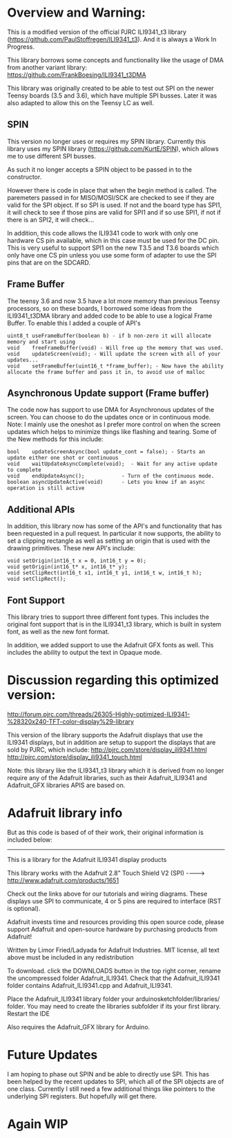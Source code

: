 Overview and Warning: 
=====
This is a modified version of the official PJRC ILI9341_t3 library (https://github.com/PaulStoffregen/ILI9341_t3).
And it is always a Work In Progress.

This library borrows some concepts and functionality like the usage of DMA from another variant library: https://github.com/FrankBoesing/ILI9341_t3DMA

This library was originally created to be able to test out SPI on the newer Teensy boards (3.5 and 3.6), which have multiple SPI busses. Later it was
also adapted to allow this on the Teensy LC as well. 


SPIN
----

This version no longer uses or requires my SPIN library. 
Currently this library uses my SPIN library (https://github.com/KurtE/SPIN), which allows me to use different SPI busses.

As such it no longer accepts a SPIN object to be passed in to the constructor. 

However there is code in place that when the begin method is called.  The paremeters passed in for MISO/MOSI/SCK are 
checked to see if they are valid for the SPI object.  If so SPI is used.  If not and the board type has SPI1, it will check to 
see if those pins are valid for SPI1 and if so use SPI1, if not if there is an SPI2, it will check...


In addition, this code allows the ILI9341 code to work with only one hardware CS pin available, 
which in this case must be used for the DC pin.  This is very useful to support SPI1 on the new T3.5 and T3.6 boards which only
have one CS pin unless you use some form of adapter to use the SPI pins that are on the SDCARD.   

Frame Buffer
------------
The teensy 3.6 and now 3.5 have a lot more memory than previous Teensy processors, so on these boards, I borrowed some ideas from the ILI9341_t3DMA library and added code to be able to use a logical Frame Buffer.  To enable this I added a couple of API's 

    uint8_t useFrameBuffer(boolean b) - if b non-zero it will allocate memory and start using
    void	freeFrameBuffer(void) - Will free up the memory that was used.
    void	updateScreen(void); - Will update the screen with all of your updates...
	void	setFrameBuffer(uint16_t *frame_buffer); - Now have the ability allocate the frame buffer and pass it in, to avoid use of malloc

Asynchronous Update support (Frame buffer)
------------------------

The code now has support to use DMA for Asynchronous updates of the screen.  You can choose to do the updates once or in continuous mode.  Note: I mainly use the 
oneshot as I prefer more control on when the screen updates which helps to minimize things like flashing and tearing. 
Some of the New methods for this include: 


	bool	updateScreenAsync(bool update_cont = false); - Starts an update either one shot or continuous
	void	waitUpdateAsyncComplete(void);  - Wait for any active update to complete
	void	endUpdateAsync();			 - Turn of the continuous mode.
	boolean	asyncUpdateActive(void)      - Lets you know if an async operation is still active


Additional APIs
---------------
In addition, this library now has some of the API's and functionality that has been requested in a pull request.  In particular it now supports, the ability to set a clipping rectangle as well as setting an origin that is used with the drawing primitives.   These new API's include:

	void setOrigin(int16_t x = 0, int16_t y = 0); 
	void getOrigin(int16_t* x, int16_t* y);
	void setClipRect(int16_t x1, int16_t y1, int16_t w, int16_t h); 
	void setClipRect();

Font Support
------------
This library tries to support three different font types.  This includes the original font support that is in the ILI9341_t3 library, which is 
built in system font, as well as the new font format. 

In addition, we added support to use the Adafruit GFX fonts as well. This includes the ability to output the text in Opaque mode. 

Discussion regarding this optimized version:
==========================

http://forum.pjrc.com/threads/26305-Highly-optimized-ILI9341-%28320x240-TFT-color-display%29-library

This version of the library supports the Adafruit displays that use the ILI9341 displays, but in
addition are setup to support the displays that are sold by PJRC, which include:
	http://pjrc.com/store/display_ili9341.html
	http://pjrc.com/store/display_ili9341_touch.html

Note: this library like the ILI9341_t3 library which it is derived from no longer  require any of the Adafruit libraries, such as their Adafruit_ILI9341 and Adafruit_GFX libraries APIS are based on.

Adafruit library info
=======================

But as this code is based of of their work, their original information is included below:

------------------------------------------

This is a library for the Adafruit ILI9341 display products

This library works with the Adafruit 2.8" Touch Shield V2 (SPI)
  ----> http://www.adafruit.com/products/1651
 
Check out the links above for our tutorials and wiring diagrams.
These displays use SPI to communicate, 4 or 5 pins are required
to interface (RST is optional).

Adafruit invests time and resources providing this open source code,
please support Adafruit and open-source hardware by purchasing
products from Adafruit!

Written by Limor Fried/Ladyada for Adafruit Industries.
MIT license, all text above must be included in any redistribution

To download. click the DOWNLOADS button in the top right corner, rename the uncompressed folder Adafruit_ILI9341. Check that the Adafruit_ILI9341 folder contains Adafruit_ILI9341.cpp and Adafruit_ILI9341.

Place the Adafruit_ILI9341 library folder your arduinosketchfolder/libraries/ folder. You may need to create the libraries subfolder if its your first library. Restart the IDE

Also requires the Adafruit_GFX library for Arduino.

Future Updates
==============

I am hoping to phase out SPIN and be able to directly use SPI.  This has been helped by the recent updates to SPI, which all of the SPI objects are of one class. Currently I 
still need a few additional things like pointers to the underlying SPI registers.  But hopefully will get there. 

Again WIP
=====
